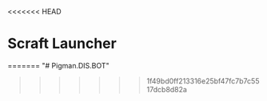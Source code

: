 <<<<<<< HEAD
# Scraft Launcher
=======
"# Pigman.DIS.BOT" 
>>>>>>> 1f49bd0ff213316e25bf47fc7b7c5517dcb8d82a
